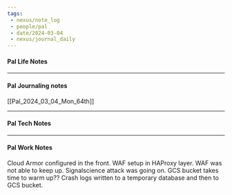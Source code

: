 ```yaml
---
tags:
 - nexus/note_log
 - people/pal
 - date/2024-03-04
 - nexus/journal_daily
---
```

#### Pal Life Notes



-----------
#### Pal Journaling notes 

[[Pal_2024_03_04_Mon_64th]]

------

#### Pal Tech Notes





------ 
#### Pal Work Notes


Cloud Armor configured in the front.
WAF setup in HAProxy layer. WAF was not able to keep up. 
Signalscience attack was going on. 
GCS bucket takes time to warm up?? Crash logs written to a temporary database and then to GCS bucket. 